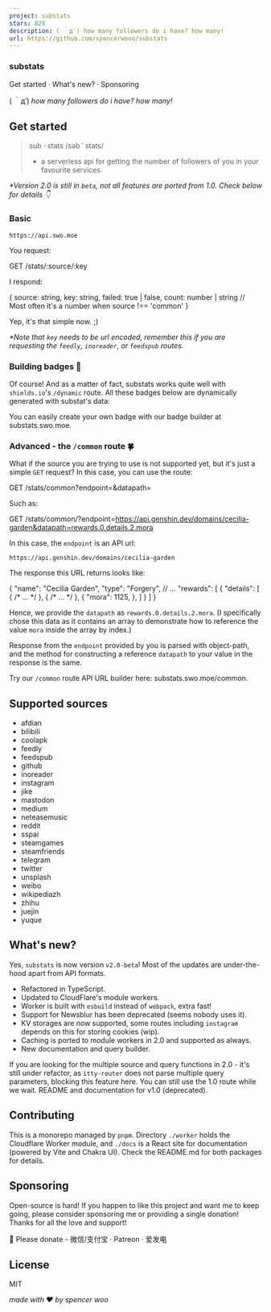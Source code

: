 ```yaml
---
project: substats
stars: 828
description: ( ｀д′) how many followers do i have? how many!
url: https://github.com/spencerwooo/substats
---
```


### substats

Get started · What's new? · Sponsoring

( ｀д′) _how many followers do i have? how many!_

Get started
-----------

> sub · stats /səb ˈ stats/
> 
> -   a serverless api for getting the number of followers of you in your favourite services

_\*Version 2.0 is still in `beta`, not all features are ported from 1.0. Check below for details 👇_

### Basic

```
https://api.swo.moe
```

You request:

GET /stats/:source/:key

I respond:

{
  source: string,
  key: string,
  failed: true | false,
  count: number | string  // Most often it's a number when source !== 'common'
}

Yep, it's that simple now. ;)

_\*Note that `key` needs to be url encoded, remember this if you are requesting the `feedly`, `inoreader`, or `feedspub` routes._

### Building badges 🎫

Of course! And as a matter of fact, substats works quite well with `shields.io`'s `/dynamic` route. All these badges below are dynamically generated with substat's data:

You can easily create your own badge with our badge builder at substats.swo.moe.

### Advanced - the `/common` route 🍀

What if the source you are trying to use is not supported yet, but it's just a simple `GET` request? In this case, you can use the route:

GET /stats/common?endpoint=<url>&datapath=<path>

Such as:

GET /stats/common/?endpoint=https://api.genshin.dev/domains/cecilia-garden&datapath=rewards.0.details.2.mora

In this case, the `endpoint` is an API url:

```
https://api.genshin.dev/domains/cecilia-garden
```

The response this URL returns looks like:

{
  "name": "Cecilia Garden",
  "type": "Forgery",
  // ...
  "rewards": \[
    {
      "details": \[
        { /\* ... \*/ },
        { /\* ... \*/ },
        {
          "mora": 1125,
        },
      \]
    }
  \]
}

Hence, we provide the `datapath` as `rewards.0.details.2.mora`. (I specifically chose this data as it contains an array to demonstrate how to reference the value `mora` inside the array by index.)

Response from the `endpoint` provided by you is parsed with object-path, and the method for constructing a reference `datapath` to your value in the response is the same.

Try our `/common` route API URL builder here: substats.swo.moe/common.

Supported sources
-----------------

-   afdian
-   bilibili
-   coolapk
-   feedly
-   feedspub
-   github
-   inoreader
-   instagram
-   jike
-   mastodon
-   medium
-   neteasemusic
-   reddit
-   sspai
-   steamgames
-   steamfriends
-   telegram
-   twitter
-   unsplash
-   weibo
-   wikipediazh
-   zhihu
-   juejin
-   yuque

What's new?
-----------

Yes, `substats` is now version `v2.0-beta`! Most of the updates are under-the-hood apart from API formats.

-   Refactored in TypeScript.
-   Updated to CloudFlare's module workers.
-   Worker is built with `esbuild` instead of `webpack`, extra fast!
-   Support for Newsblur has been deprecated (seems nobody uses it).
-   KV storages are now supported, some routes including `instagram` depends on this for storing cookies (wip).
-   Caching is ported to module workers in 2.0 and supported as always.
-   New documentation and query builder.

If you are looking for the multiple source and query functions in 2.0 - it's still under refactor, as `itty-router` does not parse multiple query parameters, blocking this feature here. You can still use the 1.0 route while we wait. README and documentation for v1.0 (deprecated).

Contributing
------------

This is a monorepo managed by `pnpm`. Directory `./worker` holds the Cloudflare Worker module, and `./docs` is a React site for documentation (powered by Vite and Chakra UI). Check the README.md for both packages for details.

Sponsoring
----------

Open-source is hard! If you happen to like this project and want me to keep going, please consider sponsoring me or providing a single donation! Thanks for all the love and support!

🧸 Please donate - 微信/支付宝 · Patreon · 爱发电

License
-------

MIT

_made with ❤️ by spencer woo_

